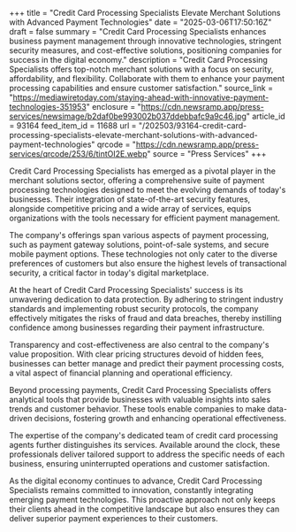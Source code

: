 +++
title = "Credit Card Processing Specialists Elevate Merchant Solutions with Advanced Payment Technologies"
date = "2025-03-06T17:50:16Z"
draft = false
summary = "Credit Card Processing Specialists enhances business payment management through innovative technologies, stringent security measures, and cost-effective solutions, positioning companies for success in the digital economy."
description = "Credit Card Processing Specialists offers top-notch merchant solutions with a focus on security, affordability, and flexibility. Collaborate with them to enhance your payment processing capabilities and ensure customer satisfaction."
source_link = "https://mediawiretoday.com/staying-ahead-with-innovative-payment-technologies-351953"
enclosure = "https://cdn.newsramp.app/press-services/newsimage/b2daf0be993002b037ddebbafc9a9c46.jpg"
article_id = 93164
feed_item_id = 11688
url = "/202503/93164-credit-card-processing-specialists-elevate-merchant-solutions-with-advanced-payment-technologies"
qrcode = "https://cdn.newsramp.app/press-services/qrcode/253/6/tintOI2E.webp"
source = "Press Services"
+++

<p>Credit Card Processing Specialists has emerged as a pivotal player in the merchant solutions sector, offering a comprehensive suite of payment processing technologies designed to meet the evolving demands of today's businesses. Their integration of state-of-the-art security features, alongside competitive pricing and a wide array of services, equips organizations with the tools necessary for efficient payment management.</p><p>The company's offerings span various aspects of payment processing, such as payment gateway solutions, point-of-sale systems, and secure mobile payment options. These technologies not only cater to the diverse preferences of customers but also ensure the highest levels of transactional security, a critical factor in today's digital marketplace.</p><p>At the heart of Credit Card Processing Specialists' success is its unwavering dedication to data protection. By adhering to stringent industry standards and implementing robust security protocols, the company effectively mitigates the risks of fraud and data breaches, thereby instilling confidence among businesses regarding their payment infrastructure.</p><p>Transparency and cost-effectiveness are also central to the company's value proposition. With clear pricing structures devoid of hidden fees, businesses can better manage and predict their payment processing costs, a vital aspect of financial planning and operational efficiency.</p><p>Beyond processing payments, Credit Card Processing Specialists offers analytical tools that provide businesses with valuable insights into sales trends and customer behavior. These tools enable companies to make data-driven decisions, fostering growth and enhancing operational effectiveness.</p><p>The expertise of the company's dedicated team of credit card processing agents further distinguishes its services. Available around the clock, these professionals deliver tailored support to address the specific needs of each business, ensuring uninterrupted operations and customer satisfaction.</p><p>As the digital economy continues to advance, Credit Card Processing Specialists remains committed to innovation, constantly integrating emerging payment technologies. This proactive approach not only keeps their clients ahead in the competitive landscape but also ensures they can deliver superior payment experiences to their customers.</p>